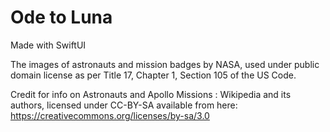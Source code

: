 # Ode to Luna

Made with SwiftUI

The images of astronauts and mission badges by NASA, used under public domain license as per Title 17, Chapter 1, Section 105 of the US Code.

Credit for info on Astronauts and Apollo Missions : Wikipedia and its authors, licensed under CC-BY-SA available from here: https://creativecommons.org/licenses/by-sa/3.0